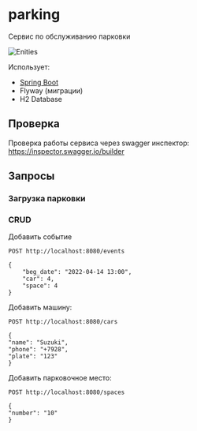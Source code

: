 # parking

Сервис по обслуживанию парковки

![Enities](http://www.plantuml.com/plantuml/proxy?cache=no&src=https://raw.githubusercontent.com/MityaIvanov/parking/master/src/Enities.puml)

Использует:

* [Spring Boot](https://spring.io/projects/spring-boot)
* Flyway (миграции)
* H2 Database

## Проверка

Проверка работы сервиса через swagger инспектор: https://inspector.swagger.io/builder

## Запросы

### Загрузка парковки

### CRUD

Добавить событие

`POST http://localhost:8080/events`

```
{
    "beg_date": "2022-04-14 13:00",
    "car": 4,
    "space": 4
}
```

Добавить машину:

`POST http://localhost:8080/cars`

```
{
"name": "Suzuki",
"phone": "+7928",
"plate": "123"
}
```

Добавить парковочное место:

`POST http://localhost:8080/spaces`

```
{
"number": "10"
}
```
